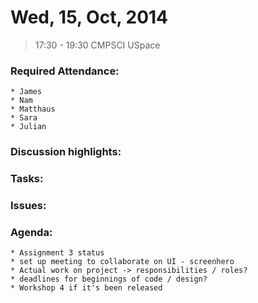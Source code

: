 # Wed, 15, Oct, 2014
> 17:30 - 19:30
> CMPSCI USpace

### Required Attendance:
    * James
    * Nam
    * Matthaus
    * Sara
    * Julian

### Discussion highlights:

### Tasks:

### Issues:

### Agenda:
    * Assignment 3 status
    * set up meeting to collaborate on UI - screenhero
    * Actual work on project -> responsibilities / roles?
    * deadlines for beginnings of code / design?
    * Workshop 4 if it's been released
